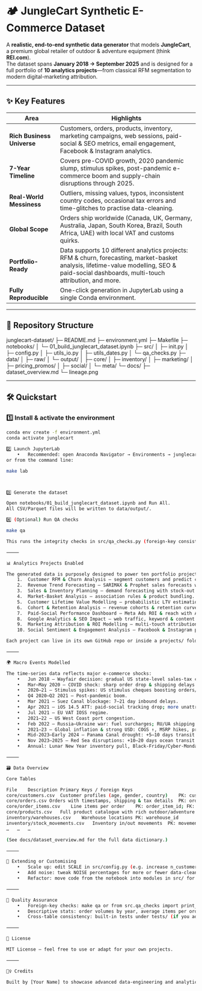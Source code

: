 # 🏕️ JungleCart Synthetic E-Commerce Dataset

A **realistic, end-to-end synthetic data generator** that models **JungleCart**,  
a premium global retailer of outdoor & adventure equipment (think **REI.com**).  
The dataset spans **January 2018 → September 2025** and is designed for a full portfolio of **10 analytics projects**—from classical RFM segmentation to modern digital-marketing attribution.

---

## ✨ Key Features

| Area | Highlights |
|------|-----------|
| **Rich Business Universe** | Customers, orders, products, inventory, marketing campaigns, web sessions, paid-social & SEO metrics, email engagement, Facebook & Instagram analytics. |
| **7-Year Timeline** | Covers pre-COVID growth, 2020 pandemic slump, stimulus spikes, post-pandemic e-commerce boom and supply-chain disruptions through 2025. |
| **Real-World Messiness** | Outliers, missing values, typos, inconsistent country codes, occasional tax errors and time-glitches to practise data-cleaning. |
| **Global Scope** | Orders ship worldwide (Canada, UK, Germany, Australia, Japan, South Korea, Brazil, South Africa, UAE) with local VAT and customs quirks. |
| **Portfolio-Ready** | Data supports 10 different analytics projects: RFM & churn, forecasting, market-basket analysis, lifetime-value modelling, SEO & paid-social dashboards, multi-touch attribution, and more. |
| **Fully Reproducible** | One-click generation in JupyterLab using a single Conda environment. |

---

## 📂 Repository Structure

junglecart-dataset/
├─ README.md
├─ environment.yml
├─ Makefile
├─ notebooks/
│   └─ 01_build_junglecart_dataset.ipynb
├─ src/
│   ├─ init.py
│   ├─ config.py
│   ├─ utils_io.py
│   ├─ utils_dates.py
│   └─ qa_checks.py
├─ data/
│   ├─ raw/
│   └─ output/
│       ├─ core/
│       ├─ inventory/
│       ├─ marketing/
│       ├─ pricing_promos/
│       ├─ social/
│       └─ meta/
└─ docs/
├─ dataset_overview.md
└─ lineage.png

---

## 🛠️ Quickstart

### 1️⃣ Install & activate the environment
```bash
conda env create -f environment.yml
conda activate junglecart

2️⃣ Launch JupyterLab
	•	Recommended: open Anaconda Navigator → Environments → junglecart → Launch JupyterLab,
or from the command line:

make lab



3️⃣ Generate the dataset

Open notebooks/01_build_junglecart_dataset.ipynb and Run All.
All CSV/Parquet files will be written to data/output/.

4️⃣ (Optional) Run QA checks

make qa

This runs the integrity checks in src/qa_checks.py (foreign-key consistency, basic stats).

⸻

📊 Analytics Projects Enabled

The generated data is purposely designed to power ten portfolio projects:
	1.	Customer RFM & Churn Analysis – segment customers and predict churn.
	2.	Revenue Trend Forecasting – SARIMAX & Prophet sales forecasts with pandemic shocks.
	3.	Sales & Inventory Planning – demand forecasting with stock-out risk.
	4.	Market-Basket Analysis – association rules & product bundling.
	5.	Customer Lifetime Value Modelling – probabilistic LTV estimation.
	6.	Cohort & Retention Analysis – revenue cohorts & retention curves.
	7.	Paid-Social Performance Dashboard – Meta Ads ROI & reach with ATT privacy impact.
	8.	Google Analytics & SEO Impact – web traffic, keyword & content performance.
	9.	Marketing Attribution & ROI Modelling – multi-touch attribution across channels.
	10.	Social Sentiment & Engagement Analysis – Facebook & Instagram profile/post analytics.

Each project can live in its own GitHub repo or inside a projects/ folder that symlinks to data/output/.

⸻

🌍 Macro Events Modelled

The time-series data reflects major e-commerce shocks:
	•	Jun 2018 – Wayfair decision: gradual US state-level sales-tax changes & tax-calc errors.
	•	Mar–May 2020 – COVID shock: sharp order drop & shipping delays.
	•	2020–21 – Stimulus spikes: US stimulus cheques boosting orders/AOV.
	•	Q4 2020–Q2 2021 – Post-pandemic boom.
	•	Mar 2021 – Suez Canal blockage: 7–21 day inbound delays.
	•	Apr 2021 – iOS 14.5 ATT: paid-social tracking drop; more unattributed traffic.
	•	Jul 2021 – EU VAT IOSS regime.
	•	2021–22 – US West Coast port congestion.
	•	Feb 2022 – Russia–Ukraine war: fuel surcharges; RU/UA shipping suspended.
	•	2021–23 – Global inflation & strong USD: COGS ↑, MSRP hikes, promo intensity ↑.
	•	Mid-2023–Early 2024 – Panama Canal drought: +5–10 days transit.
	•	Nov 2023–2025 – Red Sea disruptions: +10–20 days ocean transit.
	•	Annual: Lunar New Year inventory pull, Black-Friday/Cyber-Monday surge.

⸻

🗃️ Data Overview

Core Tables

File	Description	Primary Keys / Foreign Keys
core/customers.csv	Customer profiles (age, gender, country)	PK: customer_id
core/orders.csv	Orders with timestamps, shipping & tax details	PK: order_id; FK: customer_id
core/order_items.csv	Line items per order	PK: order_item_id; FK: order_id, product_id
core/products.csv	Full product catalogue with rich outdoor/adventure taxonomy	PK: product_id; FK: category_id
inventory/warehouses.csv	Warehouse locations	PK: warehouse_id
inventory/stock_movements.csv	Inventory in/out movements	PK: movement_id; FK: product_id, warehouse_id
…	…	…

(See docs/dataset_overview.md for the full data dictionary.)

⸻

🧩 Extending or Customising
	•	Scale up: edit SCALE in src/config.py (e.g. increase n_customers).
	•	Add noise: tweak NOISE percentages for more or fewer data-cleaning challenges.
	•	Refactor: move code from the notebook into modules in src/ for production pipelines.

⸻

🧪 Quality Assurance
	•	Foreign-key checks: make qa or from src.qa_checks import print_report.
	•	Descriptive stats: order volumes by year, average items per order, etc.
	•	Cross-table consistency: built-in tests under tests/ (if you add them).

⸻

📝 License

MIT License – feel free to use or adapt for your own projects.

⸻

🙋‍♀️ Credits

Built by [Your Name] to showcase advanced data-engineering and analytics skills.


